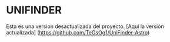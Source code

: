 # UNIFINDER
Esta es una version desactualizada del proyecto. 
[Aquí la versión actualizada] (https://github.com/TeGsOg1/UniFinder-Astro)
